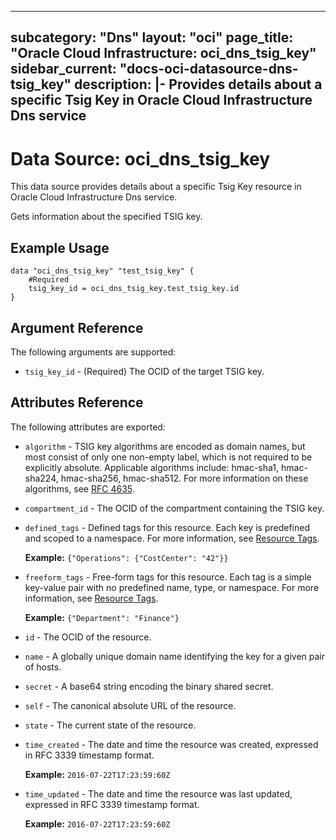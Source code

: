 
---
subcategory: "Dns"
layout: "oci"
page_title: "Oracle Cloud Infrastructure: oci_dns_tsig_key"
sidebar_current: "docs-oci-datasource-dns-tsig_key"
description: |-
  Provides details about a specific Tsig Key in Oracle Cloud Infrastructure Dns service
---

# Data Source: oci_dns_tsig_key
This data source provides details about a specific Tsig Key resource in Oracle Cloud Infrastructure Dns service.

Gets information about the specified TSIG key.


## Example Usage

```hcl
data "oci_dns_tsig_key" "test_tsig_key" {
	#Required
	tsig_key_id = oci_dns_tsig_key.test_tsig_key.id
}
```

## Argument Reference

The following arguments are supported:

* `tsig_key_id` - (Required) The OCID of the target TSIG key.


## Attributes Reference

The following attributes are exported:

* `algorithm` - TSIG key algorithms are encoded as domain names, but most consist of only one non-empty label, which is not required to be explicitly absolute. Applicable algorithms include: hmac-sha1, hmac-sha224, hmac-sha256, hmac-sha512. For more information on these algorithms, see [RFC 4635](https://tools.ietf.org/html/rfc4635#section-2). 
* `compartment_id` - The OCID of the compartment containing the TSIG key.
* `defined_tags` - Defined tags for this resource. Each key is predefined and scoped to a namespace. For more information, see [Resource Tags](https://docs.cloud.oracle.com/iaas/Content/General/Concepts/resourcetags.htm).

	 **Example:** `{"Operations": {"CostCenter": "42"}}` 
* `freeform_tags` - Free-form tags for this resource. Each tag is a simple key-value pair with no predefined name, type, or namespace. For more information, see [Resource Tags](https://docs.cloud.oracle.com/iaas/Content/General/Concepts/resourcetags.htm).

	 **Example:** `{"Department": "Finance"}` 
* `id` - The OCID of the resource.
* `name` - A globally unique domain name identifying the key for a given pair of hosts.
* `secret` - A base64 string encoding the binary shared secret.
* `self` - The canonical absolute URL of the resource.
* `state` - The current state of the resource.
* `time_created` - The date and time the resource was created, expressed in RFC 3339 timestamp format.

	**Example:** `2016-07-22T17:23:59:60Z` 
* `time_updated` - The date and time the resource was last updated, expressed in RFC 3339 timestamp format.

	**Example:** `2016-07-22T17:23:59:60Z` 

